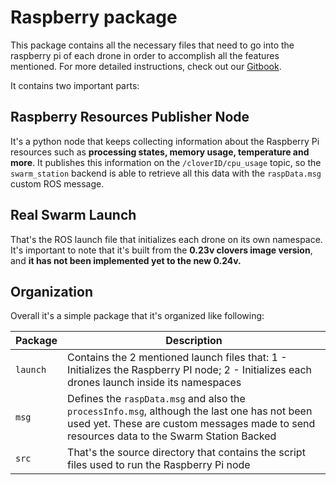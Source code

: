 # Raspberry package
This package contains all the necessary files that need to go into the raspberry pi of each drone in order to accomplish all the features mentioned. For more detailed instructions, check out our [Gitbook](https://swarm-in-blocks.gitbook.io/).

It contains two important parts:

## Raspberry Resources Publisher Node 
It's a python node that keeps collecting information about the Raspberry Pi resources such as **processing states, memory usage, temperature and more**. It publishes this information on the `/cloverID/cpu_usage` topic, so the `swarm_station` backend is able to retrieve all this data with the `raspData.msg` custom ROS message.

## Real Swarm Launch 
That's the ROS launch file that initializes each drone on its own namespace. It's important to note that it's built from the **0.23v clovers image version**, and **it has not been implemented yet to the new 0.24v.**

## Organization

Overall it's a simple package that it's organized like following:

| Package | Description |
| ------- | -------- |
| `launch`  | Contains the 2 mentioned launch files that: 1 - Initializes the Raspberry PI node; 2 - Initializes each drones launch inside its namespaces |
| `msg`  |  Defines the `raspData.msg` and also the `processInfo.msg`, although the last one has not been used yet. These are custom messages made to send resources data to the Swarm Station Backed  |
| `src`  |  That's the source directory that contains the script files used to run the Raspberry Pi node |
